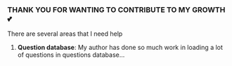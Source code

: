 ### THANK YOU FOR WANTING TO CONTRIBUTE TO MY GROWTH 💕

There are several areas that I need help

1. **Question database**: My author has done so much work in loading a lot of questions in questions database...


<!-- to be completed later... -->